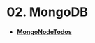 # 02. MongoDB
- #### [MongoNodeTodos](https://github.com/mfurkanayhan/senior-dotnet-developer-roadmap/tree/main/05.ExploratoryTech/02.MongoDB/MongoNodeTodos)
